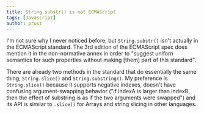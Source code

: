 ```yaml
---
title: String.substr() is not ECMAScript
tags: [Javascript]
author: prust
---
```

I'm not sure why I never noticed before, but `String.substr()` isn't actually in the ECMAScript standard. The 3rd edition of the ECMAScript spec does mention it in the non-normative annex in order to "suggest uniforn semantics for such properties without making [them] part of this standard".

There are already two methods in the standard that do essentially the same thing, `String.slice()` and `String.substring()`. My preference is `String.slice()` because it supports negative indexes, doesn't have confusing argument-swapping behavior ("if indexA is larger than indexB, then the effect of substring is as if the two arguments were swapped") and its API is similar to `.slice()` for Arrays and string slicing in other languages.